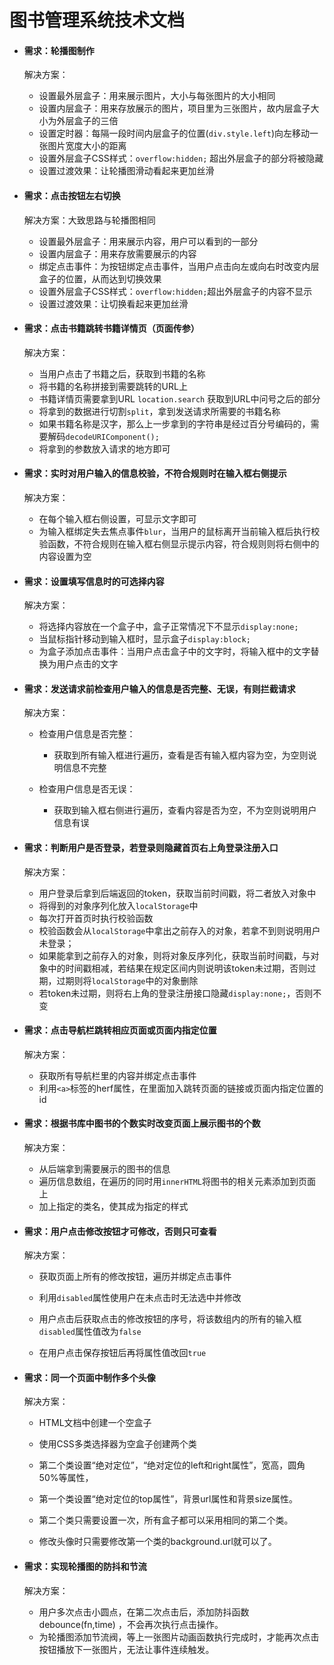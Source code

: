 # 图书管理系统技术文档

- #### 需求：轮播图制作

  解决方案：

  - 设置最外层盒子：用来展示图片，大小与每张图片的大小相同
  - 设置内层盒子：用来存放展示的图片，项目里为三张图片，故内层盒子大小为外层盒子的三倍
  - 设置定时器：每隔一段时间内层盒子的位置(`div.style.left`)向左移动一张图片宽度大小的距离
  - 设置外层盒子CSS样式：`overflow:hidden;`  超出外层盒子的部分将被隐藏
  - 设置过渡效果：让轮播图滑动看起来更加丝滑

- #### 需求：点击按钮左右切换

  解决方案：大致思路与轮播图相同

  - 设置最外层盒子：用来展示内容，用户可以看到的一部分
  - 设置内层盒子：用来存放需要展示的内容
  - 绑定点击事件：为按钮绑定点击事件，当用户点击向左或向右时改变内层盒子的位置，从而达到切换效果
  - 设置外层盒子CSS样式：`overflow:hidden;`超出外层盒子的内容不显示
  - 设置过渡效果：让切换看起来更加丝滑

- #### 需求：点击书籍跳转书籍详情页（页面传参）

  解决方案：

  - 当用户点击了书籍之后，获取到书籍的名称
  - 将书籍的名称拼接到需要跳转的URL上
  - 书籍详情页需要拿到URL   `location.search`  获取到URL中问号之后的部分
  - 将拿到的数据进行切割`split`，拿到发送请求所需要的书籍名称
  - 如果书籍名称是汉字，那么上一步拿到的字符串是经过百分号编码的，需要解码`decodeURIComponent();`
  - 将拿到的参数放入请求的地方即可

- #### 需求：实时对用户输入的信息校验，不符合规则时在输入框右侧提示

  解决方案：

  - 在每个输入框右侧设置<span>，可显示文字即可
  - 为输入框绑定失去焦点事件`blur`，当用户的鼠标离开当前输入框后执行校验函数，不符合规则在输入框右侧显示提示内容，符合规则则将右侧中的内容设置为空

- #### 需求：设置填写信息时的可选择内容

  解决方案：

  - 将选择内容放在一个盒子中，盒子正常情况下不显示`display:none;`
  - 当鼠标指针移动到输入框时，显示盒子`display:block;`
  - 为盒子添加点击事件：当用户点击盒子中的文字时，将输入框中的文字替换为用户点击的文字

- #### 需求：发送请求前检查用户输入的信息是否完整、无误，有则拦截请求

  解决方案：

  - 检查用户信息是否完整：
    - 获取到所有输入框进行遍历，查看是否有输入框内容为空，为空则说明信息不完整

  - 检查用户信息是否无误：
    - 获取到输入框右侧<span>进行遍历，查看内容是否为空，不为空则说明用户信息有误

- #### 需求：判断用户是否登录，若登录则隐藏首页右上角登录注册入口

  解决方案：

  - 用户登录后拿到后端返回的token，获取当前时间戳，将二者放入对象中
  - 将得到的对象序列化放入`localStorage`中
  - 每次打开首页时执行校验函数
  - 校验函数会从`localStorage`中拿出之前存入的对象，若拿不到则说明用户未登录；
  - 如果能拿到之前存入的对象，则将对象反序列化，获取当前时间戳，与对象中的时间戳相减，若结果在规定区间内则说明该token未过期，否则过期，过期则将`localStorage`中的对象删除
  - 若token未过期，则将右上角的登录注册接口隐藏`display:none;`，否则不变

- #### 需求：点击导航栏跳转相应页面或页面内指定位置

  解决方案：

  - 获取所有导航栏里的内容并绑定点击事件
  - 利用`<a>`标签的herf属性，在里面加入跳转页面的链接或页面内指定位置的id

- #### 需求：根据书库中图书的个数实时改变页面上展示图书的个数

  解决方案：

  - 从后端拿到需要展示的图书的信息
  - 遍历信息数组，在遍历的同时用`innerHTML`将图书的相关元素添加到页面上
  - 加上指定的类名，使其成为指定的样式

- #### 需求：用户点击修改按钮才可修改，否则只可查看

  解决方案：

  - 获取页面上所有的修改按钮，遍历并绑定点击事件

  - 利用`disabled`属性使用户在未点击时无法选中并修改

  - 用户点击后获取点击的修改按钮的序号，将该数组内的所有的输入框`disabled`属性值改为`false`

  - 在用户点击保存按钮后再将属性值改回`true`

- #### 需求：同一个页面中制作多个头像

  解决方案：

  - HTML文档中创建一个空盒子

  - 使用CSS多类选择器为空盒子创建两个类
  - 第二个类设置“绝对定位”，“绝对定位的left和right属性”，宽高，圆角50%等属性，
  - 第一个类设置“绝对定位的top属性”，背景url属性和背景size属性。
  - 第二个类只需要设置一次，所有盒子都可以采用相同的第二个类。
  - 修改头像时只需要修改第一个类的background.url就可以了。

- #### 需求：实现轮播图的防抖和节流

  解决方案：

  - 用户多次点击小圆点，在第二次点击后，添加防抖函数debounce(fn,time) ，不会再次执行点击操作。
  - 为轮播图添加节流阀，等上一张图片动画函数执行完成时，才能再次点击按钮播放下一张图片，无法让事件连续触发。			



